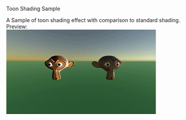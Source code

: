 Toon Shading Sample

A Sample of toon shading effect with comparison to standard shading.    
Preview:     
![image](ToonShading.gif)

